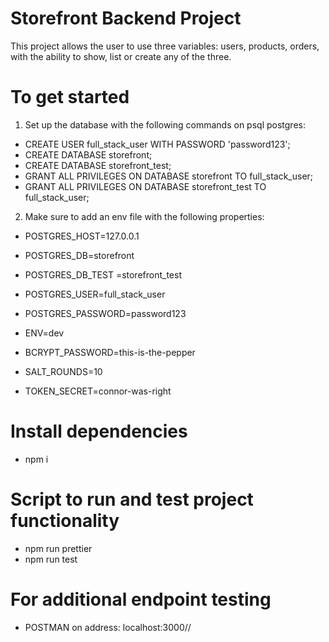 # Storefront Backend Project

This project allows the user to use three variables: users, products, orders, with the ability to show, list or create any of the three. 

# To get started

1. Set up the database with the following commands on psql postgres:

- CREATE USER full_stack_user WITH PASSWORD 'password123';
- CREATE DATABASE storefront;
- CREATE DATABASE storefront_test;
- GRANT ALL PRIVILEGES ON DATABASE storefront TO full_stack_user;
- GRANT ALL PRIVILEGES ON DATABASE storefront_test TO full_stack_user;

2. Make sure to add an env file with the following properties:

- POSTGRES_HOST=127.0.0.1
- POSTGRES_DB=storefront
- POSTGRES_DB_TEST =storefront_test
- POSTGRES_USER=full_stack_user
- POSTGRES_PASSWORD=password123

- ENV=dev

- BCRYPT_PASSWORD=this-is-the-pepper
- SALT_ROUNDS=10

- TOKEN_SECRET=connor-was-right

# Install dependencies
- npm i

# Script to run and test project functionality

- npm run prettier
- npm run test

# For additional endpoint testing
- POSTMAN on address: localhost:3000//
